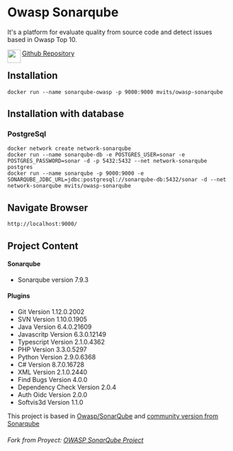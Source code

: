 
 # Owasp Sonarqube
It's a platform for evaluate quality from source code and detect issues based in Owasp Top 10.


<img src="https://github.com/fluidicon.png" width=30 align=left>[Github Repository](https://github.com/mvits/sonarqube)


## Installation
```
docker run --name sonarqube-owasp -p 9000:9000 mvits/owasp-sonarqube
```
## Installation with database 
### PostgreSql
```
docker network create network-sonarqube
docker run --name sonarqube-db -e POSTGRES_USER=sonar -e POSTGRES_PASSWORD=sonar -d -p 5432:5432 --net network-sonarqube postgres
docker run --name sonarqube -p 9000:9000 -e SONARQUBE_JDBC_URL=jdbc:postgresql://sonarqube-db:5432/sonar -d --net network-sonarqube mvits/owasp-sonarqube
```
## Navigate Browser
```
http://localhost:9000/
```
## Project Content
#### Sonarqube
- Sonarqube version 7.9.3

#### Plugins
- Git Version 1.12.0.2002
- SVN Version 1.10.0.1905
- Java Version 6.4.0.21609
- Javascritp Version 6.3.0.12149
- Typescript Version 2.1.0.4362
- PHP Version 3.3.0.5297
- Python Version 2.9.0.6368
- C# Version 8.7.0.16728
- XML Version 2.1.0.2440
- Find Bugs Version 4.0.0
- Dependency Check Version 2.0.4
- Auth Oidc Version 2.0.0
- Softvis3d Version 1.1.0

This project is based in [Owasp/SonarQube](https://hub.docker.com/r/owasp/sonarqube) and [community version from Sonarqube](https://www.sonarqube.org/)

###### Fork from Proyect: [OWASP SonarQube Project](https://github.com/OWASP/sonarqube)
